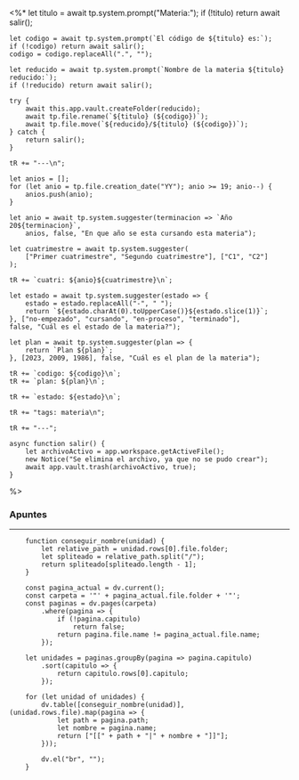 <%* 
	let titulo = await tp.system.prompt("Materia:");
	if (!titulo) return await salir();
	
	let codigo = await tp.system.prompt(`El código de ${titulo} es:`);
	if (!codigo) return await salir();
	codigo = codigo.replaceAll(".", "");

	let reducido = await tp.system.prompt(`Nombre de la materia ${titulo} reducido:`);
	if (!reducido) return await salir();

	try {
		await this.app.vault.createFolder(reducido);
		await tp.file.rename(`${titulo} (${codigo})`);		
		await tp.file.move(`${reducido}/${titulo} (${codigo})`);
	} catch {
		return salir();
	}	
	
	tR += "---\n";

	let anios = [];
	for (let anio = tp.file.creation_date("YY"); anio >= 19; anio--) {
		anios.push(anio);
	}
	
	let anio = await tp.system.suggester(terminacion => `Año 20${terminacion}`, 
		anios, false, "En que año se esta cursando esta materia");
	
	let cuatrimestre = await tp.system.suggester(
		["Primer cuatrimestre", "Segundo cuatrimestre"], ["C1", "C2"]
	);
	
	tR += `cuatri: ${anio}${cuatrimestre}\n`;

	let estado = await tp.system.suggester(estado => {
		estado = estado.replaceAll("-", " ");
		return `${estado.charAt(0).toUpperCase()}${estado.slice(1)}`;
	}, ["no-empezado", "cursando", "en-proceso", "terminado"], 
	false, "Cuál es el estado de la materia?");

	let plan = await tp.system.suggester(plan => {
		return `Plan ${plan}`;
	}, [2023, 2009, 1986], false, "Cuál es el plan de la materia");
	
	tR += `codigo: ${codigo}\n`;
	tR += `plan: ${plan}\n`;

	tR += `estado: ${estado}\n`;

	tR += "tags: materia\n";
	
	tR += "---";

	async function salir() {
		let archivoActivo = app.workspace.getActiveFile();
		new Notice("Se elimina el archivo, ya que no se pudo crear");
		await app.vault.trash(archivoActivo, true);
	}
%>
### Apuntes
---
```dataviewjs
	function conseguir_nombre(unidad) {
		let relative_path = unidad.rows[0].file.folder;
		let spliteado = relative_path.split("/");
		return spliteado[spliteado.length - 1];
	}

	const pagina_actual = dv.current();
	const carpeta = '"' + pagina_actual.file.folder + '"';
	const paginas = dv.pages(carpeta)
		.where(pagina => {
			if (!pagina.capitulo)
				return false;
			return pagina.file.name != pagina_actual.file.name;
		});

	let unidades = paginas.groupBy(pagina => pagina.capitulo)
		.sort(capitulo => {
			return capitulo.rows[0].capitulo;
		});
		
	for (let unidad of unidades) {		
		dv.table([conseguir_nombre(unidad)], (unidad.rows.file).map(pagina => {
			let path = pagina.path;
			let nombre = pagina.name;
			return ["[[" + path + "|" + nombre + "]]"];
		}));

		dv.el("br", "");
	}
```
